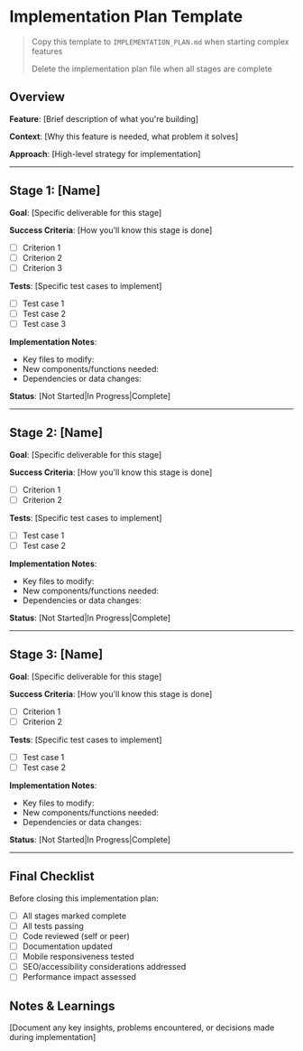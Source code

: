 # Implementation Plan Template

> Copy this template to `IMPLEMENTATION_PLAN.md` when starting complex features
> 
> Delete the implementation plan file when all stages are complete

## Overview

**Feature**: [Brief description of what you're building]

**Context**: [Why this feature is needed, what problem it solves]

**Approach**: [High-level strategy for implementation]

---

## Stage 1: [Name]

**Goal**: [Specific deliverable for this stage]

**Success Criteria**: [How you'll know this stage is done]
- [ ] Criterion 1
- [ ] Criterion 2
- [ ] Criterion 3

**Tests**: [Specific test cases to implement]
- [ ] Test case 1
- [ ] Test case 2
- [ ] Test case 3

**Implementation Notes**:
- Key files to modify: 
- New components/functions needed:
- Dependencies or data changes:

**Status**: [Not Started|In Progress|Complete]

---

## Stage 2: [Name]

**Goal**: [Specific deliverable for this stage]

**Success Criteria**: [How you'll know this stage is done]
- [ ] Criterion 1
- [ ] Criterion 2

**Tests**: [Specific test cases to implement]
- [ ] Test case 1
- [ ] Test case 2

**Implementation Notes**:
- Key files to modify: 
- New components/functions needed:
- Dependencies or data changes:

**Status**: [Not Started|In Progress|Complete]

---

## Stage 3: [Name]

**Goal**: [Specific deliverable for this stage]

**Success Criteria**: [How you'll know this stage is done]
- [ ] Criterion 1
- [ ] Criterion 2

**Tests**: [Specific test cases to implement]
- [ ] Test case 1
- [ ] Test case 2

**Implementation Notes**:
- Key files to modify: 
- New components/functions needed:
- Dependencies or data changes:

**Status**: [Not Started|In Progress|Complete]

---

## Final Checklist

Before closing this implementation plan:

- [ ] All stages marked complete
- [ ] All tests passing
- [ ] Code reviewed (self or peer)
- [ ] Documentation updated
- [ ] Mobile responsiveness tested
- [ ] SEO/accessibility considerations addressed
- [ ] Performance impact assessed

## Notes & Learnings

[Document any key insights, problems encountered, or decisions made during implementation]